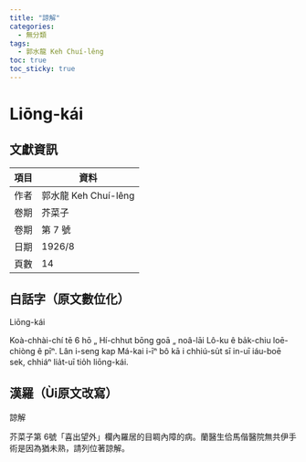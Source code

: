 ```yaml
---
title: "諒解"
categories:
  - 無分類
tags:
  - 郭水龍 Keh Chuí-lêng
toc: true
toc_sticky: true
---
```


# Liōng-kái

## 文獻資訊

| 項目 | 資料 |
|---|---|
| 作者 | 郭水龍 Keh Chuí-lêng |
| 卷期 | 芥菜子 |
| 卷期 | 第 7 號 |
| 日期 | 1926/8 |
| 頁數 | 14 |

## 白話字（原文數位化）

Liōng-kái

Koà-chhài-chí tē 6 hō „ Hí-chhut bōng goā „ noâ-lāi Lô-ku ê ba̍k-chiu loē-chiòng ê pīⁿ. Lân i-seng kap Má-kai i-īⁿ bô kā i chhiú-su̍t sī in-uī iáu-boē sek, chhiáⁿ lia̍t-uī tio̍h liōng-kái.

## 漢羅（Ùi原文改寫）

諒解

芥菜子第 6號「喜出望外」欄內羅居的目睭內障的病。蘭醫生佮馬偕醫院無共伊手術是因為猶未熟，請列位著諒解。
